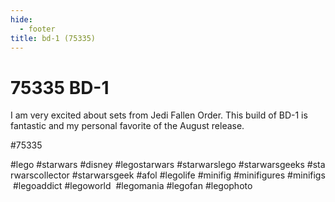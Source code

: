 ```yaml
---
hide:
  - footer
title: bd-1 (75335)
---
```


# 75335 BD-1

I am very excited about sets from Jedi Fallen Order. This build of BD-1 is fantastic and my personal favorite of the August release. 

#75335 
 
 
#lego #starwars #disney #legostarwars #starwarslego #starwarsgeeks #starwarscollector #starwarsgeek #afol #legolife #minifig #minifigures #minifigs #legoaddict #legoworld  #legomania #legofan #legophoto 

